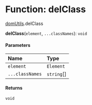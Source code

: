 # Function: delClass

[domUtils](/en/auto-docs/utils/modules/domUtils.md).delClass

**delClass**(`element`, `...classNames`): `void`

#### Parameters

| Name | Type |
| :------ | :------ |
| `element` | `Element` |
| `...classNames` | `string`\[] |

#### Returns

`void`
